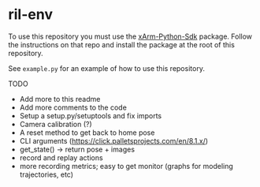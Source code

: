 # ril-env
To use this repository you must use the
[xArm-Python-Sdk](https://github.com/xArm-Developer/xArm-Python-SDK)
package. Follow the instructions on that repo and install the package
at the root of this repository.

See `example.py` for an example of how to use this repository.

TODO
- Add more to this readme
- Add more comments to the code
- Setup a setup.py/setuptools and fix imports
- Camera calibration (?)
- A reset method to get back to home pose
- CLI arguments (https://click.palletsprojects.com/en/8.1.x/)
- get_state() -> return pose + images
- record and replay actions
- more recording metrics; easy to get monitor (graphs for modeling
  trajectories, etc)
